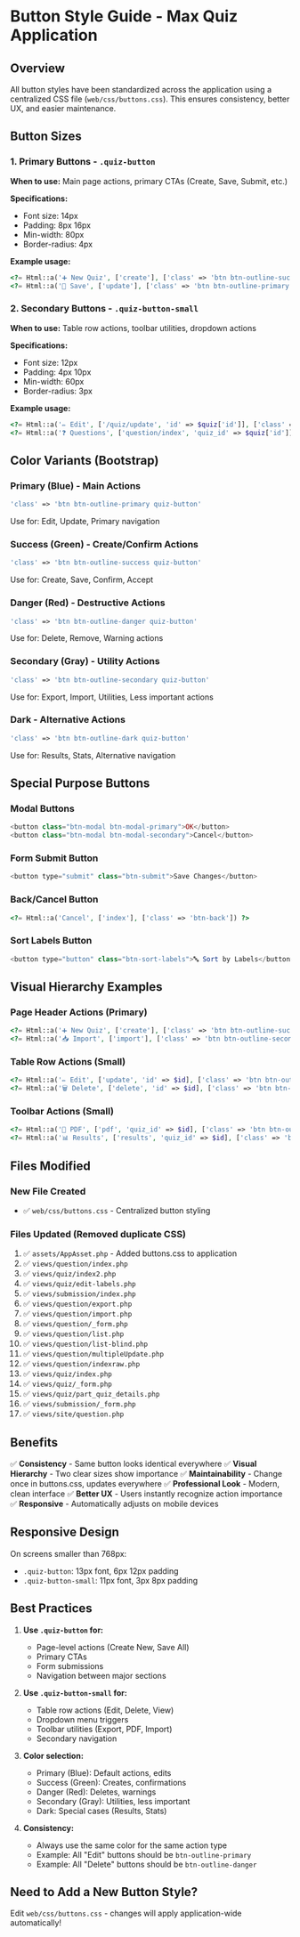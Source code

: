 # Button Style Guide - Max Quiz Application

## Overview
All button styles have been standardized across the application using a centralized CSS file (`web/css/buttons.css`). This ensures consistency, better UX, and easier maintenance.

## Button Sizes

### 1. Primary Buttons - `.quiz-button`
**When to use:** Main page actions, primary CTAs (Create, Save, Submit, etc.)

**Specifications:**
- Font size: 14px
- Padding: 8px 16px
- Min-width: 80px
- Border-radius: 4px

**Example usage:**
```php
<?= Html::a('➕ New Quiz', ['create'], ['class' => 'btn btn-outline-success quiz-button']) ?>
<?= Html::a('💾 Save', ['update'], ['class' => 'btn btn-outline-primary quiz-button']) ?>
```

### 2. Secondary Buttons - `.quiz-button-small`
**When to use:** Table row actions, toolbar utilities, dropdown actions

**Specifications:**
- Font size: 12px
- Padding: 4px 10px
- Min-width: 60px
- Border-radius: 3px

**Example usage:**
```php
<?= Html::a('✏️ Edit', ['/quiz/update', 'id' => $quiz['id']], ['class' => 'btn btn-outline-primary quiz-button-small']) ?>
<?= Html::a('❓ Questions', ['question/index', 'quiz_id' => $quiz['id']], ['class' => 'btn btn-outline-secondary quiz-button-small']) ?>
```

## Color Variants (Bootstrap)

### Primary (Blue) - Main Actions
```php
'class' => 'btn btn-outline-primary quiz-button'
```
Use for: Edit, Update, Primary navigation

### Success (Green) - Create/Confirm Actions
```php
'class' => 'btn btn-outline-success quiz-button'
```
Use for: Create, Save, Confirm, Accept

### Danger (Red) - Destructive Actions
```php
'class' => 'btn btn-outline-danger quiz-button'
```
Use for: Delete, Remove, Warning actions

### Secondary (Gray) - Utility Actions
```php
'class' => 'btn btn-outline-secondary quiz-button'
```
Use for: Export, Import, Utilities, Less important actions

### Dark - Alternative Actions
```php
'class' => 'btn btn-outline-dark quiz-button'
```
Use for: Results, Stats, Alternative navigation

## Special Purpose Buttons

### Modal Buttons
```php
<button class="btn-modal btn-modal-primary">OK</button>
<button class="btn-modal btn-modal-secondary">Cancel</button>
```

### Form Submit Button
```php
<button type="submit" class="btn-submit">Save Changes</button>
```

### Back/Cancel Button
```php
<?= Html::a('Cancel', ['index'], ['class' => 'btn-back']) ?>
```

### Sort Labels Button
```php
<button type="button" class="btn-sort-labels">🔤 Sort by Labels</button>
```

## Visual Hierarchy Examples

### Page Header Actions (Primary)
```php
<?= Html::a('➕ New Quiz', ['create'], ['class' => 'btn btn-outline-success quiz-button']) ?>
<?= Html::a('📥 Import', ['import'], ['class' => 'btn btn-outline-secondary quiz-button']) ?>
```

### Table Row Actions (Small)
```php
<?= Html::a('✏️ Edit', ['update', 'id' => $id], ['class' => 'btn btn-outline-primary quiz-button-small']) ?>
<?= Html::a('🗑️ Delete', ['delete', 'id' => $id], ['class' => 'btn btn-outline-danger quiz-button-small']) ?>
```

### Toolbar Actions (Small)
```php
<?= Html::a('📄 PDF', ['pdf', 'quiz_id' => $id], ['class' => 'btn btn-outline-secondary quiz-button-small']) ?>
<?= Html::a('📊 Results', ['results', 'quiz_id' => $id], ['class' => 'btn btn-outline-dark quiz-button-small']) ?>
```

## Files Modified

### New File Created
- ✅ `web/css/buttons.css` - Centralized button styling

### Files Updated (Removed duplicate CSS)
1. ✅ `assets/AppAsset.php` - Added buttons.css to application
2. ✅ `views/question/index.php`
3. ✅ `views/quiz/index2.php`
4. ✅ `views/quiz/edit-labels.php`
5. ✅ `views/submission/index.php`
6. ✅ `views/question/export.php`
7. ✅ `views/question/import.php`
8. ✅ `views/question/_form.php`
9. ✅ `views/question/list.php`
10. ✅ `views/question/list-blind.php`
11. ✅ `views/question/multipleUpdate.php`
12. ✅ `views/question/indexraw.php`
13. ✅ `views/quiz/index.php`
14. ✅ `views/quiz/_form.php`
15. ✅ `views/quiz/part_quiz_details.php`
16. ✅ `views/submission/_form.php`
17. ✅ `views/site/question.php`

## Benefits

✅ **Consistency** - Same button looks identical everywhere
✅ **Visual Hierarchy** - Two clear sizes show importance
✅ **Maintainability** - Change once in buttons.css, updates everywhere
✅ **Professional Look** - Modern, clean interface
✅ **Better UX** - Users instantly recognize action importance
✅ **Responsive** - Automatically adjusts on mobile devices

## Responsive Design

On screens smaller than 768px:
- `.quiz-button`: 13px font, 6px 12px padding
- `.quiz-button-small`: 11px font, 3px 8px padding

## Best Practices

1. **Use `.quiz-button` for:**
   - Page-level actions (Create New, Save All)
   - Primary CTAs
   - Form submissions
   - Navigation between major sections

2. **Use `.quiz-button-small` for:**
   - Table row actions (Edit, Delete, View)
   - Dropdown menu triggers
   - Toolbar utilities (Export, PDF, Import)
   - Secondary navigation

3. **Color selection:**
   - Primary (Blue): Default actions, edits
   - Success (Green): Creates, confirmations
   - Danger (Red): Deletes, warnings
   - Secondary (Gray): Utilities, less important
   - Dark: Special cases (Results, Stats)

4. **Consistency:**
   - Always use the same color for the same action type
   - Example: All "Edit" buttons should be `btn-outline-primary`
   - Example: All "Delete" buttons should be `btn-outline-danger`

## Need to Add a New Button Style?

Edit `web/css/buttons.css` - changes will apply application-wide automatically!

